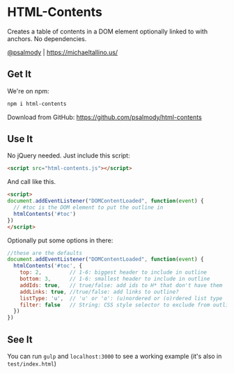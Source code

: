 # HTML-Contents

Creates a table of contents in a DOM element optionally linked to with anchors. No dependencies.

[@psalmody](https://twitter.com/psalmody) | https://michaeltallino.us/

## Get It

We're on npm:

```bash
npm i html-contents
```

Download from GitHub: https://github.com/psalmody/html-contents

## Use It

No jQuery needed. Just include this script:

```html
<script src="html-contents.js"></script>
```

And call like this.

```html
<script>
document.addEventListener("DOMContentLoaded", function(event) {
  // #toc is the DOM element to put the outline in
  htmlContents('#toc')
})
</script>
```

Optionally put some options in there:

```js
//these are the defaults
document.addEventListener("DOMContentLoaded", function(event) {
  htmlContents('#toc', {
    top: 2,         // 1-6: biggest header to include in outline
    bottom: 3,      // 1-6: smallest header to include in outline
    addIds: true,   // true/false: add ids to H* that don't have them
    addLinks: true, //true/false: add links to outline? 
    listType: 'u',  // 'u' or 'o': (u)nordered or (o)rdered list type
    filter: false   // String: CSS style selector to exclude from outline
  })
})
```

## See It

You can run `gulp` and `localhost:3000` to see a working example (it's also in `test/index.html`)

